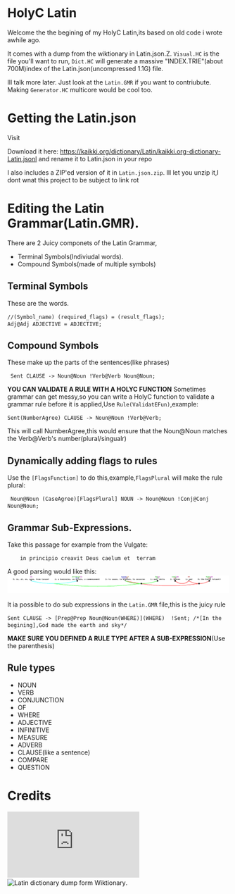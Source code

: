 # HolyC Latin
  Welcome the the begining of my HolyC Latin,its based on old code i wrote awhile ago.

  It comes with a dump from the wiktionary in Latin.json.Z. `Visual.HC` is the file you'll want to run, `Dict.HC` will generate  a massive "INDEX.TRIE"(about 700M)index of the Latin.json(uncompressed 1.1G) file.

  Ill talk more later. Just look at the `Latin.GMR` if you want to contriubute. Making `Generator.HC` multicore would be cool too.

# Getting the Latin.json

  Visit 

   Download it here: https://kaikki.org/dictionary/Latin/kaikki.org-dictionary-Latin.jsonl and rename it to Latin.json in your repo

  I also includes a ZIP'ed version of it in `Latin.json.zip`. Ill let you unzip it,I dont wnat this project to be subject to link rot
# Editing the Latin Grammar(Latin.GMR).

  There are 2 Juicy componets of the Latin Grammar,
   - Terminal Symbols(Indiviudal words).
   - Compound Symbols(made of multiple symbols) 

## Terminal Symbols

These are the words.

```
//(Symbol_name) (required_flags) = (result_flags);
Adj@Adj ADJECTIVE = ADJECTIVE;
```

## Compound Symbols
 These make up the parts of the sentences(like phrases)

```	
 Sent CLAUSE -> Noun@Noun !Verb@Verb Noun@Noun;
```
 
 
 **YOU CAN VALIDATE A RULE WITH A HOLYC FUNCTION**
 Sometimes grammar can get messy,so you can write a HolyC function to validate a grammar rule before it is applied,Use `Rule(ValidatEFun)`,example:

```
Sent(NumberAgree) CLAUSE -> Noun@Noun !Verb@Verb;
``` 

 This will call NumberAgree,this would ensure that the Noun@Noun matches the Verb@Verb's number(plural/singualr)  
 
 ## Dynamically adding flags to rules
	
 Use the `[FlagsFunction]` to do this,example,`FlagsPlural` will make the rule plural:

```
 Noun@Noun (CaseAgree)[FlagsPlural] NOUN -> Noun@Noun !Conj@Conj Noun@Noun;
```


## Grammar Sub-Expressions.

  Take this passage for example from the Vulgate:
```
	in principio creavit Deus caelum et  terram
```

  A good parsing would like this: ![Genesis 1:1](Gen11.BMP)
  
  It ia possible to do sub expressions in the `Latin.GMR` file,this is the juicy rule
  
```
Sent CLAUSE -> [Prep@Prep Noun@Noun(WHERE)](WHERE)  !Sent; /*[In the begining],God made the earth and sky*/
``` 

**MAKE SURE YOU DEFINED A RULE TYPE AFTER A SUB-EXPRESSION**(Use the parenthesis)

## Rule types
 - NOUN
 - VERB
 - CONJUNCTION
 - OF
 - WHERE
 - ADJECTIVE
 - INFINITIVE
 - MEASURE
 - ADVERB
 - CLAUSE(like a sentence)
 - COMPARE
 - QUESTION 

# Credits

![Mr Jerome](https://vulgate.org/ot/genesis_1.htm)
![Latin dictionary dump form Wiktionary](https://kaikki.org/dictionary/Latin/).
